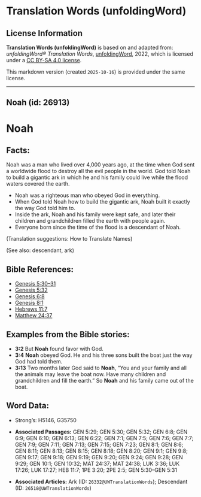 # Translation Words (unfoldingWord)

## License Information

**Translation Words (unfoldingWord)** is based on and adapted from: _unfoldingWord® Translation Words_, [unfoldingWord](https://unfoldingword.org/utw), 2022, which is licensed under a [CC BY-SA 4.0 license](https://creativecommons.org/licenses/by-sa/4.0/legalcode.en).

This markdown version (created `2025-10-16`) is provided under the same license.



--------------------------------

## Noah (id: 26913)

Noah
====

Facts:
------

Noah was a man who lived over 4,000 years ago, at the time when God sent a worldwide flood to destroy all the evil people in the world. God told Noah to build a gigantic ark in which he and his family could live while the flood waters covered the earth.

* Noah was a righteous man who obeyed God in everything.
* When God told Noah how to build the gigantic ark, Noah built it exactly the way God told him to.
* Inside the ark, Noah and his family were kept safe, and later their children and grandchildren filled the earth with people again.
* Everyone born since the time of the flood is a descendant of Noah.

(Translation suggestions: How to Translate Names)

(See also: descendant, ark)

Bible References:
-----------------

* [Genesis 5:30–31](https://ref.ly/Gen5:30-Gen5:31)
* [Genesis 5:32](https://ref.ly/Gen5:32)
* [Genesis 6:8](https://ref.ly/Gen6:8)
* [Genesis 8:1](https://ref.ly/Gen8:1)
* [Hebrews 11:7](https://ref.ly/Heb11:7)
* [Matthew 24:37](https://ref.ly/Matt24:37)

Examples from the Bible stories:
--------------------------------

* **3:2** But **Noah** found favor with God.
* **3:4** **Noah** obeyed God. He and his three sons built the boat just the way God had told them.
* **3:13** Two months later God said to **Noah**, “You and your family and all the animals may leave the boat now. Have many children and grandchildren and fill the earth.” So **Noah** and his family came out of the boat.

Word Data:
----------

* Strong’s: H5146, G35750

* **Associated Passages:** GEN 5:29; GEN 5:30; GEN 5:32; GEN 6:8; GEN 6:9; GEN 6:10; GEN 6:13; GEN 6:22; GEN 7:1; GEN 7:5; GEN 7:6; GEN 7:7; GEN 7:9; GEN 7:11; GEN 7:13; GEN 7:15; GEN 7:23; GEN 8:1; GEN 8:6; GEN 8:11; GEN 8:13; GEN 8:15; GEN 8:18; GEN 8:20; GEN 9:1; GEN 9:8; GEN 9:17; GEN 9:18; GEN 9:19; GEN 9:20; GEN 9:24; GEN 9:28; GEN 9:29; GEN 10:1; GEN 10:32; MAT 24:37; MAT 24:38; LUK 3:36; LUK 17:26; LUK 17:27; HEB 11:7; 1PE 3:20; 2PE 2:5; GEN 5:30–GEN 5:31
* **Associated Articles:** Ark (ID: `26332@UWTranslationWords`); Descendant (ID: `26518@UWTranslationWords`)

